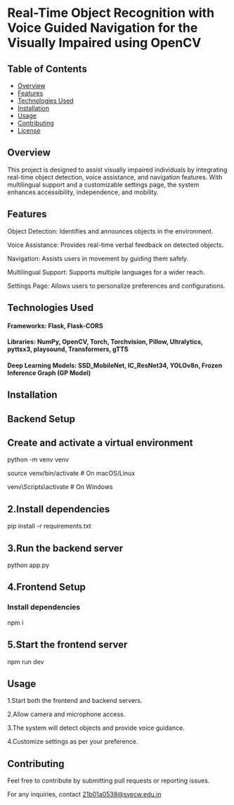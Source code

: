 # Real-Time Object Recognition with Voice Guided Navigation for the Visually Impaired using OpenCV

## Table of Contents

- [Overview](#overview)
- [Features](#features)
- [Technologies Used](#technologiesused)
- [Installation](#installation)
- [Usage](#usage)
- [Contributing](#contributing)
- [License](#license)

## Overview

This project is designed to assist visually impaired individuals by integrating real-time object detection, voice assistance, and navigation features. With multilingual support and a customizable settings page, the system enhances accessibility, independence, and mobility.

## Features

Object Detection: Identifies and announces objects in the environment.

Voice Assistance: Provides real-time verbal feedback on detected objects.

Navigation: Assists users in movement by guiding them safely.

Multilingual Support: Supports multiple languages for a wider reach.

Settings Page: Allows users to personalize preferences and configurations.

## Technologies Used

#### Frameworks: Flask, Flask-CORS

#### Libraries: NumPy, OpenCV, Torch, Torchvision, Pillow, Ultralytics, pyttsx3, playsound, Transformers, gTTS

#### Deep Learning Models: SSD_MobileNet, IC_ResNet34, YOLOv8n, Frozen Inference Graph (GP Model)

## Installation

## Backend Setup

## Create and activate a virtual environment

python -m venv venv

source venv/bin/activate  # On macOS/Linux

venv\Scripts\activate  # On Windows

## 2.Install dependencies

pip install -r requirements.txt

## 3.Run the backend server

python app.py

## 4.Frontend Setup

### Install dependencies

npm i

## 5.Start the frontend server

npm run dev

## Usage

1.Start both the frontend and backend servers.

2.Allow camera and microphone access.

3.The system will detect objects and provide voice guidance.

4.Customize settings as per your preference.

## Contributing

Feel free to contribute by submitting pull requests or reporting issues.

For any inquiries, contact 21b01a0538@svecw.edu.in
